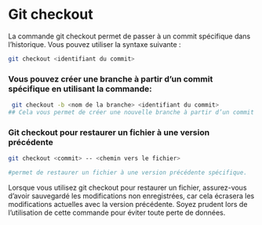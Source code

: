 # Git checkout

La commande git checkout permet de passer à un commit spécifique dans l’historique.
Vous pouvez utiliser la syntaxe suivante : 

```bash
git checkout <identifiant du commit>
```


### Vous pouvez créer une branche à partir d’un commit spécifique en utilisant la commande:
```bash
 git checkout -b <nom de la branche> <identifiant du commit>
## Cela vous permet de créer une nouvelle branche à partir d’un commit existant et de continuer à travailler à partir de là
```



### Git checkout pour restaurer un fichier à une version précédente

```bash 
git checkout <commit> -- <chemin vers le fichier>

#permet de restaurer un fichier à une version précédente spécifique.
```
Lorsque vous utilisez git checkout pour restaurer un fichier, assurez-vous d’avoir sauvegardé les modifications non enregistrées, car cela écrasera les modifications actuelles avec la version précédente. Soyez prudent lors de l’utilisation de cette commande pour éviter toute perte de données.